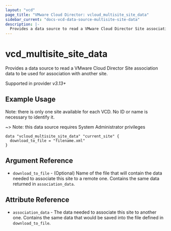 ```yaml
---
layout: "vcd"
page_title: "VMware Cloud Director: vcloud_multisite_site_data"
sidebar_current: "docs-vcd-data-source-multisite-site-data"
description: |-
  Provides a data source to read a VMware Cloud Director Site association data to be used for association with another site.
---
```


# vcd\_multisite\_site\_data

Provides a data source to read a VMware Cloud Director Site association data to be used for association with another site.

Supported in provider *v3.13+*

## Example Usage 

Note: there is only one site available for each VCD. No ID or name is necessary to identify it.

~> Note: this data source requires System Administrator privileges

```hcl
data "vcloud_multisite_site_data" "current_site" {
  download_to_file = "filename.xml"
}
```

## Argument Reference

* `download_to_file` - (Optional) Name of the file that will contain the data needed to associate this site to a remote one.
  Contains the same data returned in `association_data`.

## Attribute Reference

* `association_data` - The data needed to associate this site to another one. Contains the same data that would be saved into
  the file defined in `download_to_file`.